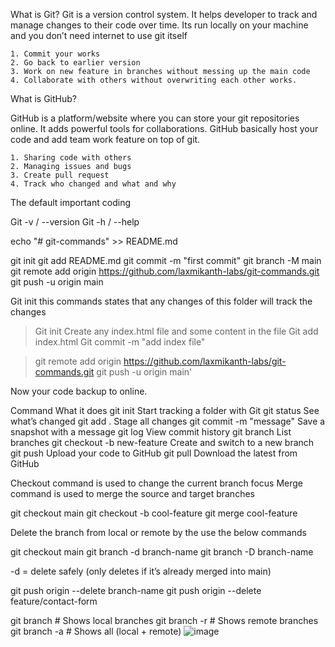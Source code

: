 What is Git?
Git is a version control system. It helps developer to track and manage changes to their code over time. Its run locally on your machine  and you don’t need internet to use git itself

	1. Commit your works
	2. Go back to earlier version
	3. Work on new feature in branches without messing up the main code
	4. Collaborate with others without overwriting each other works.

What is GitHub?

GitHub is a platform/website where you can store your git repositories online. It adds powerful tools  for collaborations. GitHub basically host your code and add team work feature on top of git.

	1. Sharing code with others
	2. Managing issues and bugs
	3. Create pull request
	4. Track who changed and what and why

The default important coding

Git -v / --version
Git -h / --help


echo "# git-commands" >> README.md

git init
git add README.md
git commit -m "first commit"
git branch -M main
git remote add origin https://github.com/laxmikanth-labs/git-commands.git
git push -u origin main


Git init  this commands states that any changes of this folder will track the changes




> Git init
Create any index.html file and some content in the file
> Git add index.html
> Git commit -m "add index file"

> git remote add origin https://github.com/laxmikanth-labs/git-commands.git
> git push -u origin main'

Now your code backup to online.

Command	What it does
git init	Start tracking a folder with Git
git status	See what’s changed
git add .	Stage all changes
git commit -m "message"	Save a snapshot with a message
git log	View commit history
git branch	List branches
git checkout -b new-feature	Create and switch to a new branch
git push	Upload your code to GitHub
git pull	Download the latest from GitHub

Checkout command is used to change the current branch focus
Merge command is used to merge the source and target branches

git checkout main
git checkout -b cool-feature
git merge cool-feature

Delete the branch from local or remote by the use the below commands

git checkout main
git branch -d branch-name
git branch -D branch-name

-d = delete safely (only deletes if it’s already merged into main)

git push origin --delete branch-name
git push origin --delete feature/contact-form

git branch         # Shows local branches
git branch -r      # Shows remote branches
git branch -a      # Shows all (local + remote)
![image](https://github.com/user-attachments/assets/9a78fc75-df79-4092-9112-8511fecea12f)
